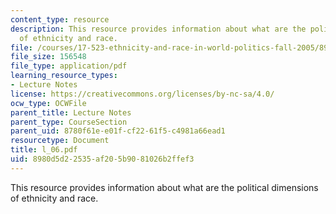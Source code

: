 ```yaml
---
content_type: resource
description: This resource provides information about what are the political dimensions
  of ethnicity and race.
file: /courses/17-523-ethnicity-and-race-in-world-politics-fall-2005/8980d5d22535af205b9081026b2ffef3_l_06.pdf
file_size: 156548
file_type: application/pdf
learning_resource_types:
- Lecture Notes
license: https://creativecommons.org/licenses/by-nc-sa/4.0/
ocw_type: OCWFile
parent_title: Lecture Notes
parent_type: CourseSection
parent_uid: 8780f61e-e01f-cf22-61f5-c4981a66ead1
resourcetype: Document
title: l_06.pdf
uid: 8980d5d2-2535-af20-5b90-81026b2ffef3
---
```

This resource provides information about what are the political dimensions of ethnicity and race.